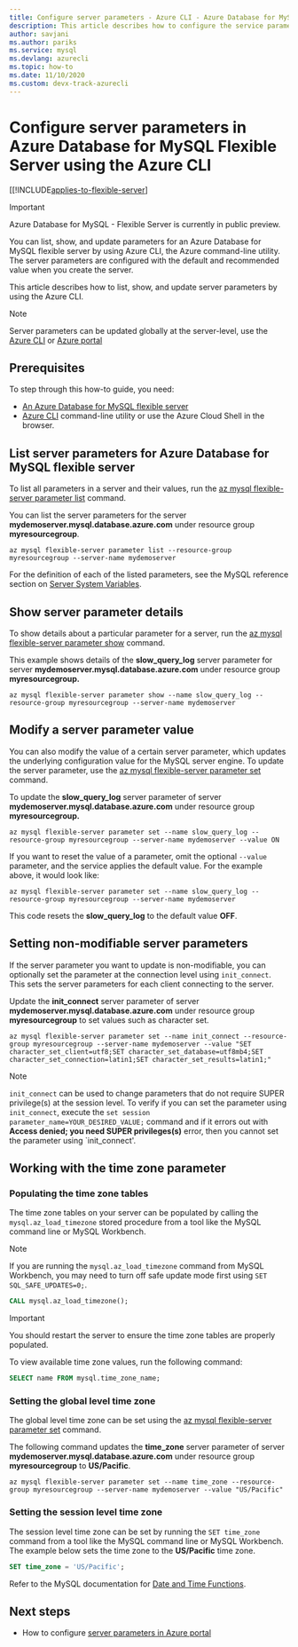 ```yaml
---
title: Configure server parameters - Azure CLI - Azure Database for MySQL Flexible Server
description: This article describes how to configure the service parameters in Azure Database for MySQL flexible server using the Azure CLI command line utility.
author: savjani
ms.author: pariks
ms.service: mysql
ms.devlang: azurecli
ms.topic: how-to
ms.date: 11/10/2020 
ms.custom: devx-track-azurecli
---
```

# Configure server parameters in Azure Database for MySQL Flexible Server using the Azure CLI

[[!INCLUDE[applies-to-flexible-server](../includes/applies-to-flexible-server.md)]

> [!IMPORTANT]
> Azure Database for MySQL - Flexible Server is currently in public preview.

You can list, show, and update parameters for an Azure Database for MySQL flexible server by using Azure CLI, the Azure command-line utility. The server parameters are configured with the default and recommended value when you create the server.  

This article describes how to list, show, and update server parameters by using the Azure CLI.

>[!Note]
> Server parameters can be updated globally at the server-level, use the [Azure CLI](./how-to-configure-server-parameters-cli.md) or [Azure portal](./how-to-configure-server-parameters-portal.md)

## Prerequisites

To step through this how-to guide, you need:

- [An Azure Database for MySQL flexible server](quickstart-create-server-cli.md)
- [Azure CLI](/cli/azure/install-azure-cli) command-line utility or use the Azure Cloud Shell in the browser.

## List server parameters for Azure Database for MySQL flexible server

To list all parameters in a server and their values, run the [az mysql flexible-server parameter list](/cli/azure/mysql/flexible-server/parameter) command.

You can list the server parameters for the server **mydemoserver.mysql.database.azure.com** under resource group **myresourcegroup**.
```azurecli-interactive
az mysql flexible-server parameter list --resource-group myresourcegroup --server-name mydemoserver
```
For the definition of each of the listed parameters, see the MySQL reference section on [Server System Variables](https://dev.mysql.com/doc/refman/5.7/en/server-system-variables.html).

## Show server parameter details

To show details about a particular parameter for a server, run the [az mysql flexible-server parameter show](/cli/azure/mysql/flexible-server/parameter) command.

This example shows details of the **slow\_query\_log** server parameter for server **mydemoserver.mysql.database.azure.com** under resource group **myresourcegroup.**
```azurecli-interactive
az mysql flexible-server parameter show --name slow_query_log --resource-group myresourcegroup --server-name mydemoserver
```
## Modify a server parameter value

You can also modify the value of a certain server parameter, which updates the underlying configuration value for the MySQL server engine. To update the server parameter, use the [az mysql flexible-server parameter set](/cli/azure/mysql/flexible-server/parameter) command. 

To update the **slow\_query\_log** server parameter of server **mydemoserver.mysql.database.azure.com** under resource group **myresourcegroup.**
```azurecli-interactive
az mysql flexible-server parameter set --name slow_query_log --resource-group myresourcegroup --server-name mydemoserver --value ON
```
If you want to reset the value of a parameter, omit the optional `--value` parameter, and the service applies the default value. For the example above, it would look like:
```azurecli-interactive
az mysql flexible-server parameter set --name slow_query_log --resource-group myresourcegroup --server-name mydemoserver
```
This code resets the **slow\_query\_log** to the default value **OFF**. 

## Setting non-modifiable server parameters

If the server parameter you want to update is non-modifiable, you can optionally set the parameter at the connection level using `init_connect`. This sets the server parameters for each client connecting to the server.

Update the **init\_connect** server parameter of server **mydemoserver.mysql.database.azure.com** under resource group **myresourcegroup** to set values such as character set.
```azurecli-interactive
az mysql flexible-server parameter set --name init_connect --resource-group myresourcegroup --server-name mydemoserver --value "SET character_set_client=utf8;SET character_set_database=utf8mb4;SET character_set_connection=latin1;SET character_set_results=latin1;"
```
>[!Note]
> `init_connect` can be used to change parameters that do not require SUPER privilege(s) at the session level. To verify if you can set the parameter using `init_connect`, execute the `set session parameter_name=YOUR_DESIRED_VALUE;` command and if it errors out with **Access denied; you need SUPER privileges(s)** error, then you cannot set the parameter using `init_connect'.

## Working with the time zone parameter

### Populating the time zone tables

The time zone tables on your server can be populated by calling the `mysql.az_load_timezone` stored procedure from a tool like the MySQL command line or MySQL Workbench.

> [!NOTE]
> If you are running the `mysql.az_load_timezone` command from MySQL Workbench, you may need to turn off safe update mode first using `SET SQL_SAFE_UPDATES=0;`.

```sql
CALL mysql.az_load_timezone();
```

> [!IMPORTANT]
>You should restart the server to ensure the time zone tables are properly populated.<!-- fIX me To restart the server, use the [Azure portal](howto-restart-server-portal.md) or [CLI](howto-restart-server-cli.md). -->

To view available time zone values, run the following command:

```sql
SELECT name FROM mysql.time_zone_name;
```

### Setting the global level time zone

The global level time zone can be set using the [az mysql flexible-server parameter set](/cli/azure/mysql/flexible-server/parameter) command.

The following command updates the **time\_zone** server parameter of server **mydemoserver.mysql.database.azure.com** under resource group **myresourcegroup** to **US/Pacific**.

```azurecli-interactive
az mysql flexible-server parameter set --name time_zone --resource-group myresourcegroup --server-name mydemoserver --value "US/Pacific"
```

### Setting the session level time zone

The session level time zone can be set by running the `SET time_zone` command from a tool like the MySQL command line or MySQL Workbench. The example below sets the time zone to the **US/Pacific** time zone.  

```sql
SET time_zone = 'US/Pacific';
```

Refer to the MySQL documentation for [Date and Time Functions](https://dev.mysql.com/doc/refman/5.7/en/date-and-time-functions.html#function_convert-tz).


## Next steps

- How to configure [server parameters in Azure portal](./how-to-configure-server-parameters-portal.md)
